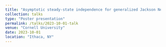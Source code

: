 ```yaml
---
title: "Asymptotic steady-state independence for generalized Jackson Networks in multi-scale heavy traffic"
collection: talks
type: "Poster presentation"
permalink: /talks/2023-10-01-talk
venue: "Cornell University"
date: 2023-10-01
location: "Ithaca, NY"
---
```


